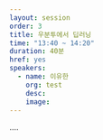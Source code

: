 ```yaml
---
layout: session
order: 3
title: 우분투에서 딥러닝
time: "13:40 ~ 14:20"
duration: 40분
href: yes
speakers:
  - name: 이유한
    org: test
    desc:
    image:
---
```

....
